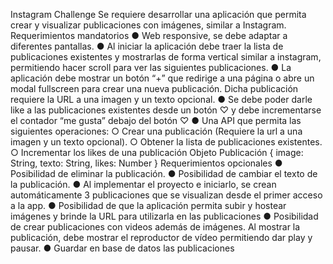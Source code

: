 Instagram Challenge
Se requiere desarrollar una aplicación que permita crear y visualizar publicaciones con imágenes,
similar a Instagram.
Requerimientos mandatorios
● Web responsive, se debe adaptar a diferentes pantallas.
● Al iniciar la aplicación debe traer la lista de publicaciones existentes y mostrarlas de forma
vertical similar a instagram, permitiendo hacer scroll para ver las siguientes publicaciones.
● La aplicación debe mostrar un botón “+” que redirige a una página o abre un modal
fullscreen para crear una nueva publicación. Dicha publicación requiere la URL a una
imagen y un texto opcional.
● Se debe poder darle like a las publicaciones existentes desde un botón ♡ y debe
incrementarse el contador “me gusta” debajo del botón ♡
● Una API que permita las siguientes operaciones:
○ Crear una publicación (Requiere la url a una imagen y un texto opcional).
○ Obtener la lista de publicaciones existentes.
○ Incrementar los likes de una publicación
Objeto Publicación
{
image: String,
texto: String,
likes: Number
}
Requerimientos opcionales
● Posibilidad de eliminar la publicación.
● Posibilidad de cambiar el texto de la publicación.
● Al implementar el proyecto e iniciarlo, se crean automáticamente 3 publicaciones que se
visualizan desde el primer acceso a la app.
● Posibilidad de que la aplicación permita subir y hostear imágenes y brinde la URL para
utilizarla en las publicaciones
● Posibilidad de crear publicaciones con videos además de imágenes. Al mostrar la
publicación, debe mostrar el reproductor de vídeo permitiendo dar play y pausar.
● Guardar en base de datos las publicaciones

